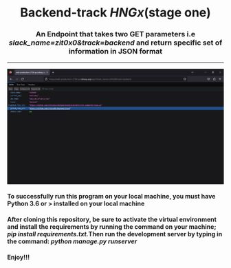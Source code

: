 <h1 align="center">Backend-track <em>HNGx</em>(stage one)</h1>
<h3 align="center">An Endpoint that takes two GET parameters i.e <em>slack_name=zit0x0&track=backend</em> and return specific set of information in JSON format</h3>
<hr>
<img src="endpoint.png" align="center" />
<h4>To successfully run this program on your local machine, you must have Python 3.6 or > installed on your local machine</h4>
<h4>After cloning this repository, be sure to activate the virtual environment and install the requirements by running the command on your machine; <em>pip install requirements.txt.</em>Then run the development server by typing in the command: <em>python manage.py runserver</em></h4>
<h4><b>Enjoy!!!</b></h4>
